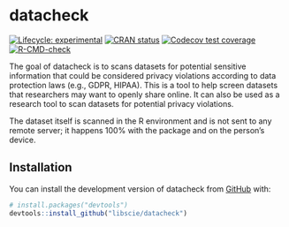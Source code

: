 
<!-- README.md is generated from README.Rmd. Please edit that file -->

# datacheck

<!-- badges: start -->

[![Lifecycle:
experimental](https://img.shields.io/badge/lifecycle-experimental-orange.svg)](https://lifecycle.r-lib.org/articles/stages.html#experimental)
[![CRAN
status](https://www.r-pkg.org/badges/version/datacheck)](https://CRAN.R-project.org/package=datacheck)
[![Codecov test
coverage](https://codecov.io/gh/libscie/datacheck/branch/main/graph/badge.svg)](https://app.codecov.io/gh/libscie/datacheck?branch=main)
[![R-CMD-check](https://github.com/libscie/datacheck/actions/workflows/R-CMD-check.yaml/badge.svg)](https://github.com/libscie/datacheck/actions/workflows/R-CMD-check.yaml)
<!-- badges: end -->

The goal of datacheck is to scans datasets for potential sensitive
information that could be considered privacy violations according to
data protection laws (e.g., GDPR, HIPAA). This is a tool to help screen
datasets that researchers may want to openly share online. It can also
be used as a research tool to scan datasets for potential privacy
violations.

The dataset itself is scanned in the R environment and is not sent to
any remote server; it happens 100% with the package and on the person’s
device.

## Installation

You can install the development version of datacheck from
[GitHub](https://github.com/) with:

``` r
# install.packages("devtools")
devtools::install_github("libscie/datacheck")
```
